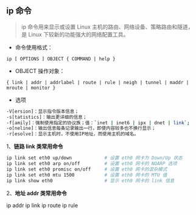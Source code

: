 ## ip 命令
> ip 命令用来显示或设置 Linux 主机的路由、网络设备、策略路由和隧道，是 Linux 下较新的功能强大的网络配置工具。

* 命令使用格式：
```
ip [ OPTIONS ] OBJECT { COMMAND | help }
```

* OBJECT 操作对象：
```
{ link | addr | addrlabel | route | rule | neigh | tunnel | maddr | mroute | monitor }
```

* 选项
```sh
-V[ersion]：显示指令版本信息；
-s[tatistics]：输出更详细的信息；
-f[amily]：强制使用指定的协议族；值：`inet | inet6 | ipx | dnet | link`;
-o[neline]：输出信息每条记录输出一行，即使内容较多也不换行显示；
-r[esolve]：显示主机时，不使用IP地址，而使用主机的域名。
```

1、**链路 link 类常用命令**
```sh
ip link set eth0 up/down            # 设置 eth0 网卡为 Down/Up 状态
ip link set eth0 arp on/off         # 设置 eth0 网卡的 NOARP 选项
ip link set eth0 promisc on/off     # 设置 eth0 网卡的混杂模式
ip link set eth0 mtu 1500           # 设置 eth0 网卡的 MTU 值
ip link show eth0                   # 显示 eth0 网卡的 link 信息
```


2、**地址 addr 类常用命令**


ip addr
ip link
ip route
ip rule



